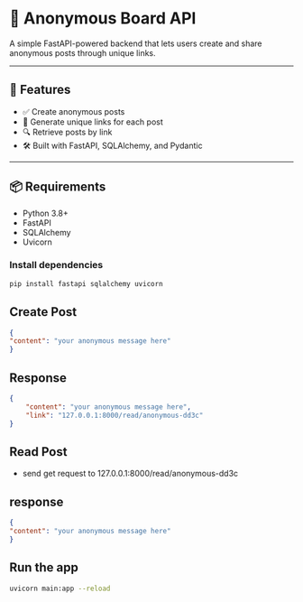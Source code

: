 # 📝 Anonymous Board API

A simple FastAPI-powered backend that lets users create and share anonymous posts through unique links.

---

## 🚀 Features

- ✅ Create anonymous posts
- 🔗 Generate unique links for each post
- 🔍 Retrieve posts by link
- 🛠 Built with FastAPI, SQLAlchemy, and Pydantic

---

## 📦 Requirements

- Python 3.8+
- FastAPI
- SQLAlchemy
- Uvicorn

### Install dependencies

```bash
pip install fastapi sqlalchemy uvicorn

```
## Create Post
```json
{
"content": "your anonymous message here"
}
```

## Response
```json
{
    "content": "your anonymous message here",
    "link": "127.0.0.1:8000/read/anonymous-dd3c"
}
```
## Read Post

- send get request to 127.0.0.1:8000/read/anonymous-dd3c

## response
```json
{
"content": "your anonymous message here"
}
```
## Run the app

```bash 
uvicorn main:app --reload
